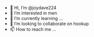 - 👋 Hi, I’m @joydave224
- 👀 I’m interested in men
- 🌱 I’m currently learning ...
- 💞️ I’m looking to collaborate on hookup
- 📫 How to reach me ...

<!---
joydave224/joydave224 is a ✨ special ✨ repository because its `README.md` (this file) appears on your GitHub profile.
You can click the Preview link to take a look at your changes.
--->

